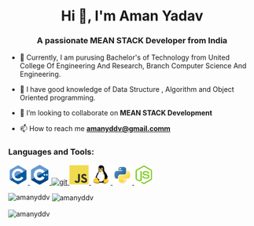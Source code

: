 
<h1 align="center">Hi 👋, I'm Aman Yadav</h1>
<h3 align="center">A passionate MEAN STACK Developer from India</h3>

- 🏫 Currently, I am purusing Bachelor's of Technology from United College Of Engineering And Research, Branch Computer Science And Engineering.

- 📖 I have good knowledge of Data Structure , Algorithm and Object Oriented programming.

- 👯 I’m looking to collaborate on **MEAN STACK Development**

- 📫 How to reach me **amanyddv@gmail.comm**



<h3 align="left">Languages and Tools:</h3>
<p align="left">
<a href="https://www.cprogramming.com/" target="_blank" rel="noreferrer"> <img src="https://raw.githubusercontent.com/devicons/devicon/master/icons/c/c-original.svg" alt="c" width="40" height="40"/> </a> 
<a href="https://www.w3schools.com/cpp/" target="_blank" rel="noreferrer"> <img src="https://raw.githubusercontent.com/devicons/devicon/master/icons/cplusplus/cplusplus-original.svg" alt="cplusplus" width="40" height="40"/> </a> 
<a href="https://git-scm.com/" target="_blank" rel="noreferrer"> <img src="https://www.vectorlogo.zone/logos/git-scm/git-scm-icon.svg" alt="git" width="40" height="40"/> </a> 
<a href="https://developer.mozilla.org/en-US/docs/Web/JavaScript" target="_blank" rel="noreferrer"> <img src="https://raw.githubusercontent.com/devicons/devicon/master/icons/javascript/javascript-original.svg" alt="javascript" width="40" height="40"/> </a> 
<a href="https://www.linux.org/" target="_blank" rel="noreferrer"> <img src="https://raw.githubusercontent.com/devicons/devicon/master/icons/linux/linux-original.svg" alt="linux" width="40" height="40"/> </a>
<a href="https://www.python.org" target="_blank" rel="noreferrer"> <img src="https://raw.githubusercontent.com/devicons/devicon/master/icons/python/python-original.svg" alt="python" width="40" height="40"/> </a> 
<a href="https://www.nodejs.org" target="_blank" rel="noreferrer"> <img src="https://raw.githubusercontent.com/devicons/devicon/master/icons/nodejs/nodejs-original.svg" alt="python" width="40" height="40"/> </a> 
</p>


<p><img align="left" src="https://github-readme-stats.vercel.app/api/top-langs?username=amanyddv&show_icons=true&locale=en&layout=compact" alt="amanyddv" /></p>

<p>&nbsp;<img align="center" src="https://github-readme-stats.vercel.app/api?username=amanyddv&show_icons=true&locale=en" alt="amanyddv" /></p>

<p><img align="center" src="https://github-readme-streak-stats.herokuapp.com/?user=amanyddv&" alt="amanyddv" /></p>
